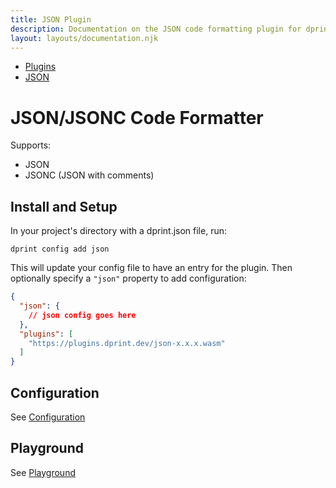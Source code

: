 ```yaml
---
title: JSON Plugin
description: Documentation on the JSON code formatting plugin for dprint.
layout: layouts/documentation.njk
---
```


<nav class="breadcrumb" aria-label="breadcrumbs">
  <ul>
    <li><a href="/plugins">Plugins</a></li>
    <li><a href="/plugins/json">JSON</a></li>
  </ul>
</nav>

# JSON/JSONC Code Formatter

Supports:

- JSON
- JSONC (JSON with comments)

## Install and Setup

In your project's directory with a dprint.json file, run:

```shellsession
dprint config add json
```

This will update your config file to have an entry for the plugin. Then optionally specify a `"json"` property to add configuration:

```json
{
  "json": {
    // json config goes here
  },
  "plugins": [
    "https://plugins.dprint.dev/json-x.x.x.wasm"
  ]
}
```

## Configuration

See [Configuration](/plugins/json/config)

## Playground

See [Playground](https://dprint.dev/playground#plugin/json)

